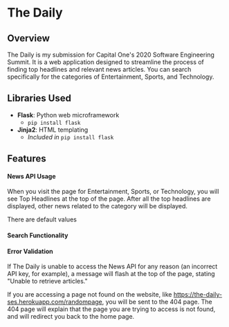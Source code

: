 # The Daily

## Overview
The Daily is my submission for Capital One's 2020 Software Engineering Summit. It is a web application designed to streamline the process of finding top headlines and relevant news articles. You can search specifically for the categories of Entertainment, Sports, and Technology.

## Libraries Used
- **Flask**: Python web microframework
  - `pip install flask`
- **Jinja2**: HTML templating
  - *Included in* `pip install flask`

## Features

#### News API Usage
When you visit the page for Entertainment, Sports, or Technology, you will see Top Headlines at the top of the page. After all the top headlines are displayed, other news related to the category will be displayed.

There are default values

#### Search Functionality

#### Error Validation
If The Daily is unable to access the News API for any reason (an incorrect API key, for example), a message will flash at the top of the page, stating "Unable to retrieve articles."

If you are accessing a page not found on the website, like https://the-daily-ses.herokuapp.com/randompage, you will be sent to the 404 page. The 404 page will explain that the page you are trying to access is not found, and will redirect you back to the home page.

